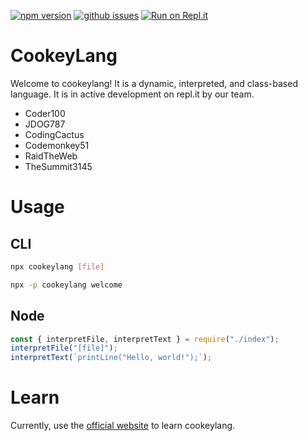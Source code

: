 [![npm version](https://badge.fury.io/js/cookeylang.svg)](https://badge.fury.io/js/cookeylang) [![github issues](https://img.shields.io/github/issues/CookeyLang/CookeyLang)](https://github.com/CookeyLang/CookeyLang/issues) [![Run on Repl.it](https://repl.it/badge/github/CookeyLang/CookeyLang)](https://repl.it/github/CookeyLang/CookeyLang)
# CookeyLang
Welcome to cookeylang! It is a dynamic, interpreted, and class-based language.
It is in active development on repl.it by our team.
- Coder100
- JDOG787
- CodingCactus
- Codemonkey51
- RaidTheWeb
- TheSummit3145

# Usage
## CLI
```sh
npx cookeylang [file]
```
```sh
npx -p cookeylang welcome
```

## Node
```js
const { interpretFile, interpretText } = require("./index");
interpretFile("[file]");
interpretText(`printLine("Hello, world!");`);
```

# Learn
Currently, use the [official website](https://cookeylangteam.repl.co) to learn cookeylang.